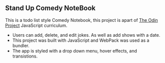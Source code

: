 ## Stand Up Comedy NoteBook

This is a todo list style Comedy Notebook, this project is apart of [The Odin Project](https://www.theodinproject.com/lessons/node-path-javascript-todo-list) JavaScript curriculum.

- Users can add, delete, and edit jokes. As well as add shows with a date.
- This project was built with JavaScript and WebPack was used as a bundler.
- The app is styled with a drop down menu, hover effects, and transistions.

